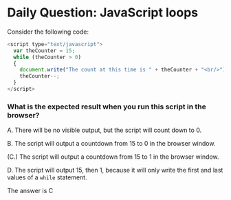 # Daily Question: JavaScript loops

Consider the following code:

```javascript
<script type="text/javascript">
  var theCounter = 15;
  while (theCounter > 0)
  {
    document.write("The count at this time is " + theCounter + "<br/>");
    theCounter--;
  }
</script>
```

### What is the expected result when you run this script in the browser?
A. There will be no visible output, but the script will count down to 0.

B. The script will output a countdown from 15 to 0 in the browser window.

(C.) The script will output a countdown from 15 to 1 in the browser window.

D. The script will output 15, then 1, because it will only write the first and last values of a ```while``` statement.

The answer is C
